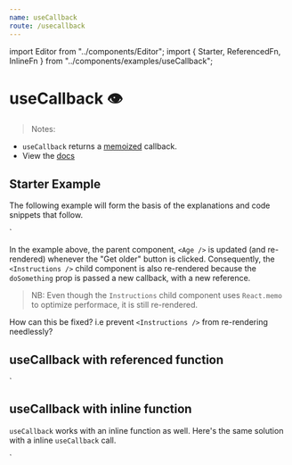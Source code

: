 ```yaml
---
name: useCallback
route: /usecallback
---
```


import Editor from "../components/Editor";
import {
Starter,
ReferencedFn,
InlineFn
} from "../components/examples/useCallback";

# useCallback 👁

> Notes:

- `useCallback` returns a [memoized](https://en.wikipedia.org/wiki/Memoization) callback.
- View the [docs](https://reactjs.org/docs/hooks-reference.html#usecallback)

## Starter Example

The following example will form the basis of the explanations and code snippets that follow.

<Editor noInline code={Starter} />`

In the example above, the parent component, `<Age />` is updated (and re-rendered) whenever the "Get older" button is clicked.
Consequently, the `<Instructions />` child component is also re-rendered because the `doSomething` prop is passed a
new callback, with a new reference.

> NB: Even though the `Instructions` child component uses `React.memo` to optimize performace, it is still re-rendered.

How can this be fixed? i.e prevent `<Instructions />` from re-rendering needlessly?

## useCallback with referenced function

<Editor noInline code={ReferencedFn} />`

## useCallback with inline function

`useCallback` works with an inline function as well. Here's the same solution with a inline `useCallback` call.

<Editor noInline code={InlineFn} />`
